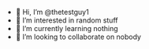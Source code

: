 - 👋 Hi, I’m @thetestguy1
- 👀 I’m interested in random stuff
- 🌱 I’m currently learning nothing
- 💞️ I’m looking to collaborate on nobody
